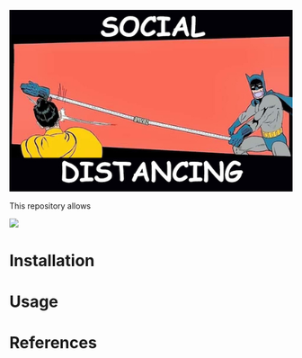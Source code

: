 ![](./readme_images/social_distancing.jpg)

This repository allows 

![](./readme_images/sample.gif)

# Installation

# Usage

# References

